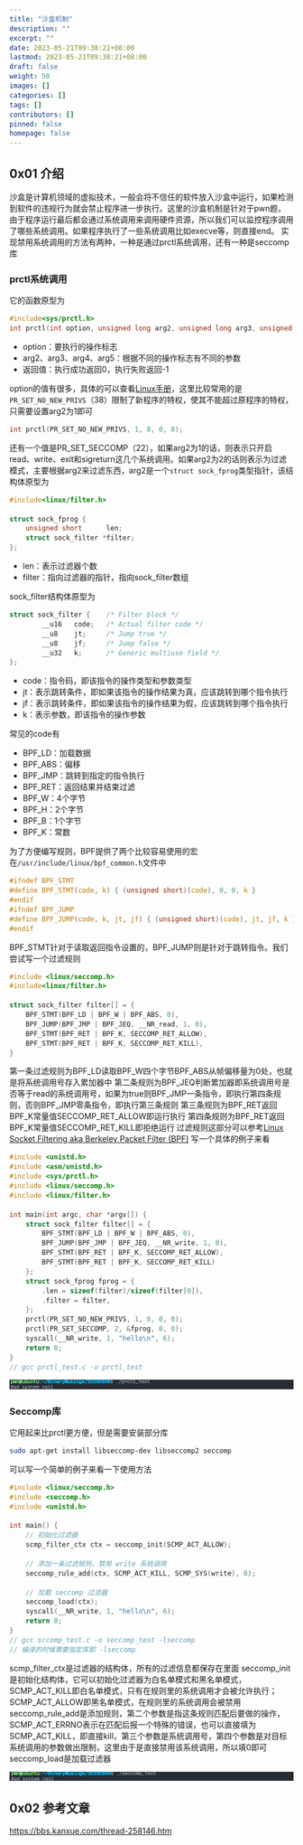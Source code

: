 ```yaml
---
title: "沙盒机制"
description: ""
excerpt: ""
date: 2023-05-21T09:38:21+08:00
lastmod: 2023-05-21T09:38:21+08:00
draft: false
weight: 50
images: []
categories: []
tags: []
contributors: []
pinned: false
homepage: false
---
```


## 0x01 介绍

沙盒是计算机领域的虚拟技术，一般会将不信任的软件放入沙盒中运行，如果检测到软件的违规行为就会禁止程序进一步执行。这里的沙盒机制是针对于pwn题，由于程序运行最后都会通过系统调用来调用硬件资源，所以我们可以监控程序调用了哪些系统调用。如果程序执行了一些系统调用比如execve等，则直接end。
实现禁用系统调用的方法有两种，一种是通过prctl系统调用，还有一种是seccomp库

### prctl系统调用

它的函数原型为

```c
#include<sys/prctl.h>
int prctl(int option, unsigned long arg2, unsigned long arg3, unsigned long arg4, unsigned long arg5);
```

- option：要执行的操作标志
- arg2、arg3、arg4、arg5：根据不同的操作标志有不同的参数
- 返回值：执行成功返回0，执行失败返回-1

option的值有很多，具体的可以查看[Linux手册](https://man7.org/linux/man-pages/man2/prctl.2.html)，这里比较常用的是`PR_SET_NO_NEW_PRIVS`（38）限制了新程序的特权，使其不能超过原程序的特权，只需要设置arg2为1即可

```c
int prctl(PR_SET_NO_NEW_PRIVS, 1, 0, 0, 0);
```

还有一个值是PR_SET_SECCOMP（22），如果arg2为1的话，则表示只开启read、write、exit和sigreturn这几个系统调用。如果arg2为2的话则表示为过滤模式，主要根据arg2来过滤东西，arg2是一个`struct sock_fprog`类型指针，该结构体原型为

```c
#include<linux/filter.h>

struct sock_fprog {
    unsigned short      len;
    struct sock_filter *filter;
};
```

- len：表示过滤器个数
- filter：指向过滤器的指针，指向sock_filter数组

sock_filter结构体原型为

```c
struct sock_filter {    /* Filter block */
        __u16   code;   /* Actual filter code */
        __u8    jt;     /* Jump true */
        __u8    jf;     /* Jump false */
        __u32   k;      /* Generic multiuse field */
};
```

- code：指令码，即该指令的操作类型和参数类型
- jt：表示跳转条件，即如果该指令的操作结果为真，应该跳转到哪个指令执行
- jf：表示跳转条件，即如果该指令的操作结果为假，应该跳转到哪个指令执行
- k：表示参数，即该指令的操作参数

常见的code有

- BPF_LD：加载数据
- BPF_ABS：偏移
- BPF_JMP：跳转到指定的指令执行
- BPF_RET：返回结果并结束过滤
- BPF_W：4个字节
- BPF_H：2个字节
- BPF_B：1个字节
- BPF_K：常数

为了方便编写规则，BPF提供了两个比较容易使用的宏在`/usr/include/linux/bpf_common.h`文件中

```c
#ifndef BPF_STMT
#define BPF_STMT(code, k) { (unsigned short)(code), 0, 0, k }
#endif
#ifndef BPF_JUMP
#define BPF_JUMP(code, k, jt, jf) { (unsigned short)(code), jt, jf, k }
#endif
```

BPF_STMT针对于读取返回指令设置的，BPF_JUMP则是针对于跳转指令。我们尝试写一个过滤规则

```c
#include <linux/seccomp.h>
#include<linux/filter.h>

struct sock_filter filter[] = {
    BPF_STMT(BPF_LD | BPF_W | BPF_ABS, 0),
    BPF_JUMP(BPF_JMP | BPF_JEQ, __NR_read, 1, 0),
    BPF_STMT(BPF_RET | BPF_K, SECCOMP_RET_ALLOW),
    BPF_STMT(BPF_RET | BPF_K, SECCOMP_RET_KILL),
}
```

第一条过滤规则为BPF_LD读取BPF_W四个字节BPF_ABS从帧偏移量为0处，也就是将系统调用号存入累加器中
第二条规则为BPF_JEQ判断累加器即系统调用号是否等于read的系统调用号，如果为true则BPF_JMP一条指令，即执行第四条规则，否则BPF_JMP零条指令，即执行第三条规则
第三条规则为BPF_RET返回BPF_K常量值SECCOMP_RET_ALLOW即运行执行
第四条规则为BPF_RET返回BPF_K常量值SECCOMP_RET_KILL即拒绝运行
过滤规则这部分可以参考[Linux Socket Filtering aka Berkeley Packet Filter (BPF)](https://www.kernel.org/doc/html/latest/networking/filter.html)
写一个具体的例子来看

```c
#include <unistd.h>
#include <asm/unistd.h>
#include <sys/prctl.h>
#include <linux/seccomp.h>
#include <linux/filter.h>

int main(int argc, char *argv[]) {
    struct sock_filter filter[] = {
        BPF_STMT(BPF_LD | BPF_W | BPF_ABS, 0),
        BPF_JUMP(BPF_JMP | BPF_JEQ, __NR_write, 1, 0),
        BPF_STMT(BPF_RET | BPF_K, SECCOMP_RET_ALLOW),
        BPF_STMT(BPF_RET | BPF_K, SECCOMP_RET_KILL)
    };
    struct sock_fprog fprog = {
        .len = sizeof(filter)/sizeof(filter[0]),
        .filter = filter,
    };
    prctl(PR_SET_NO_NEW_PRIVS, 1, 0, 0, 0);
    prctl(PR_SET_SECCOMP, 2, &fprog, 0, 0);
    syscall(__NR_write, 1, "hello\n", 6);
    return 0;
}
// gcc prctl_test.c -o prctl_test
```

![3d1433bc1ec644e4da8d29d0a21ccbff](images/3d1433bc1ec644e4da8d29d0a21ccbff.png)

### Seccomp库

它用起来比prctl更方便，但是需要安装部分库

```bash
sudo apt-get install libseccomp-dev libseccomp2 seccomp
```

可以写一个简单的例子来看一下使用方法

```c
#include <linux/seccomp.h>
#include <seccomp.h>
#include <unistd.h>

int main() {
    // 初始化过滤器
    scmp_filter_ctx ctx = seccomp_init(SCMP_ACT_ALLOW);

    // 添加一条过滤规则，禁用 write 系统调用
    seccomp_rule_add(ctx, SCMP_ACT_KILL, SCMP_SYS(write), 0);

    // 加载 seccomp 过滤器
    seccomp_load(ctx);
    syscall(__NR_write, 1, "hello\n", 6);
    return 0;
}
// gcc sccomp_test.c -o seccomp_test -lseccomp
// 编译的时候需要指定库即 -lseccomp
```

scmp_filter_ctx是过滤器的结构体，所有的过滤信息都保存在里面
seccomp_init是初始化结构体，它可以初始化过滤器为白名单模式和黑名单模式，SCMP_ACT_KILL即白名单模式，只有在规则里的系统调用才会被允许执行；SCMP_ACT_ALLOW即黑名单模式，在规则里的系统调用会被禁用
seccomp_rule_add是添加规则，第二个参数是指这条规则匹配后要做的操作，SCMP_ACT_ERRNO表示在匹配后报一个特殊的错误，也可以直接填为SCMP_ACT_KILL，即直接kill，第三个参数是系统调用号，第四个参数是对目标系统调用的参数做出限制，这里由于是直接禁用该系统调用，所以填0即可
seccomp_load是加载过滤器

![e3f02893e2e39754c56d2c15a1aaf1aa](images/e3f02893e2e39754c56d2c15a1aaf1aa.png)

## 0x02 参考文章

https://bbs.kanxue.com/thread-258146.htm
